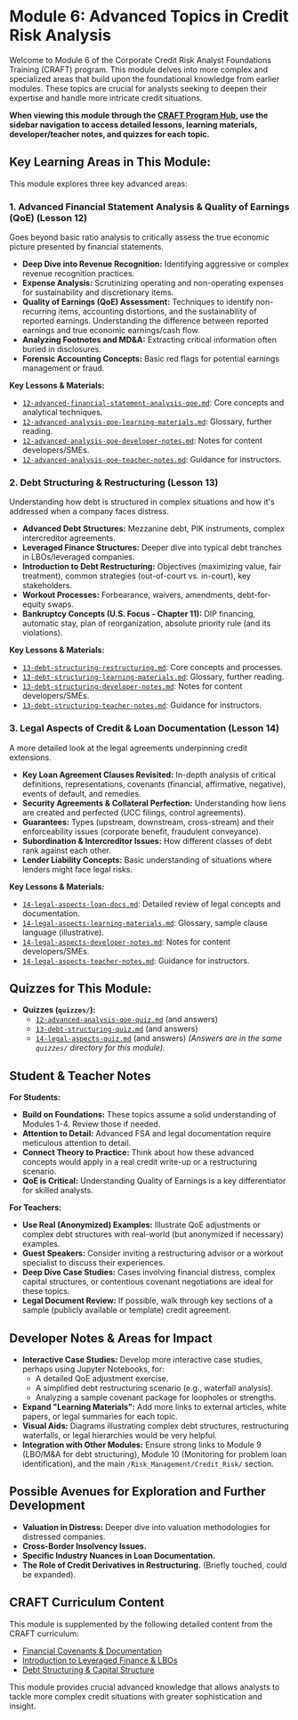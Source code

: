# Module 6: Advanced Topics in Credit Risk Analysis

Welcome to Module 6 of the Corporate Credit Risk Analyst Foundations Training (CRAFT) program. This module delves into more complex and specialized areas that build upon the foundational knowledge from earlier modules. These topics are crucial for analysts seeking to deepen their expertise and handle more intricate credit situations.

**When viewing this module through the [CRAFT Program Hub](../../index.html), use the sidebar navigation to access detailed lessons, learning materials, developer/teacher notes, and quizzes for each topic.**

## Key Learning Areas in This Module:

This module explores three key advanced areas:

### 1. Advanced Financial Statement Analysis & Quality of Earnings (QoE) (Lesson 12)
Goes beyond basic ratio analysis to critically assess the true economic picture presented by financial statements.
*   **Deep Dive into Revenue Recognition:** Identifying aggressive or complex revenue recognition practices.
*   **Expense Analysis:** Scrutinizing operating and non-operating expenses for sustainability and discretionary items.
*   **Quality of Earnings (QoE) Assessment:** Techniques to identify non-recurring items, accounting distortions, and the sustainability of reported earnings. Understanding the difference between reported earnings and true economic earnings/cash flow.
*   **Analyzing Footnotes and MD&A:** Extracting critical information often buried in disclosures.
*   **Forensic Accounting Concepts:** Basic red flags for potential earnings management or fraud.

**Key Lessons & Materials:**
*   [`12-advanced-financial-statement-analysis-qoe.md`](./12-advanced-financial-statement-analysis-qoe.md): Core concepts and analytical techniques.
*   [`12-advanced-analysis-qoe-learning-materials.md`](./12-advanced-analysis-qoe-learning-materials.md): Glossary, further reading.
*   [`12-advanced-analysis-qoe-developer-notes.md`](./12-advanced-analysis-qoe-developer-notes.md): Notes for content developers/SMEs.
*   [`12-advanced-analysis-qoe-teacher-notes.md`](./12-advanced-analysis-qoe-teacher-notes.md): Guidance for instructors.

### 2. Debt Structuring & Restructuring (Lesson 13)
Understanding how debt is structured in complex situations and how it's addressed when a company faces distress.
*   **Advanced Debt Structures:** Mezzanine debt, PIK instruments, complex intercreditor agreements.
*   **Leveraged Finance Structures:** Deeper dive into typical debt tranches in LBOs/leveraged companies.
*   **Introduction to Debt Restructuring:** Objectives (maximizing value, fair treatment), common strategies (out-of-court vs. in-court), key stakeholders.
*   **Workout Processes:** Forbearance, waivers, amendments, debt-for-equity swaps.
*   **Bankruptcy Concepts (U.S. Focus - Chapter 11):** DIP financing, automatic stay, plan of reorganization, absolute priority rule (and its violations).

**Key Lessons & Materials:**
*   [`13-debt-structuring-restructuring.md`](./13-debt-structuring-restructuring.md): Core concepts and processes.
*   [`13-debt-structuring-learning-materials.md`](./13-debt-structuring-learning-materials.md): Glossary, further reading.
*   [`13-debt-structuring-developer-notes.md`](./13-debt-structuring-developer-notes.md): Notes for content developers/SMEs.
*   [`13-debt-structuring-teacher-notes.md`](./13-debt-structuring-teacher-notes.md): Guidance for instructors.

### 3. Legal Aspects of Credit & Loan Documentation (Lesson 14)
A more detailed look at the legal agreements underpinning credit extensions.
*   **Key Loan Agreement Clauses Revisited:** In-depth analysis of critical definitions, representations, covenants (financial, affirmative, negative), events of default, and remedies.
*   **Security Agreements & Collateral Perfection:** Understanding how liens are created and perfected (UCC filings, control agreements).
*   **Guarantees:** Types (upstream, downstream, cross-stream) and their enforceability issues (corporate benefit, fraudulent conveyance).
*   **Subordination & Intercreditor Issues:** How different classes of debt rank against each other.
*   **Lender Liability Concepts:** Basic understanding of situations where lenders might face legal risks.

**Key Lessons & Materials:**
*   [`14-legal-aspects-loan-docs.md`](./14-legal-aspects-loan-docs.md): Detailed review of legal concepts and documentation.
*   [`14-legal-aspects-learning-materials.md`](./14-legal-aspects-learning-materials.md): Glossary, sample clause language (illustrative).
*   [`14-legal-aspects-developer-notes.md`](./14-legal-aspects-developer-notes.md): Notes for content developers/SMEs.
*   [`14-legal-aspects-teacher-notes.md`](./14-legal-aspects-teacher-notes.md): Guidance for instructors.

## Quizzes for This Module:

*   **Quizzes (`quizzes/`):**
    *   [`12-advanced-analysis-qoe-quiz.md`](./quizzes/12-advanced-analysis-qoe-quiz.md) (and answers)
    *   [`13-debt-structuring-quiz.md`](./quizzes/13-debt-structuring-quiz.md) (and answers)
    *   [`14-legal-aspects-quiz.md`](./quizzes/14-legal-aspects-quiz.md) (and answers)
    *(Answers are in the same `quizzes/` directory for this module).*

<!-- Machine-readable indexing comment -->
<!-- Index: CRAFT Module 06; Topics: Advanced FSA, Quality of Earnings, QoE, Debt Structuring, Debt Restructuring, Bankruptcy, Loan Documentation, Legal Aspects of Credit, Covenants Advanced -->

## Student & Teacher Notes

**For Students:**
*   **Build on Foundations:** These topics assume a solid understanding of Modules 1-4. Review those if needed.
*   **Attention to Detail:** Advanced FSA and legal documentation require meticulous attention to detail.
*   **Connect Theory to Practice:** Think about how these advanced concepts would apply in a real credit write-up or a restructuring scenario.
*   **QoE is Critical:** Understanding Quality of Earnings is a key differentiator for skilled analysts.

**For Teachers:**
*   **Use Real (Anonymized) Examples:** Illustrate QoE adjustments or complex debt structures with real-world (but anonymized if necessary) examples.
*   **Guest Speakers:** Consider inviting a restructuring advisor or a workout specialist to discuss their experiences.
*   **Deep Dive Case Studies:** Cases involving financial distress, complex capital structures, or contentious covenant negotiations are ideal for these topics.
*   **Legal Document Review:** If possible, walk through key sections of a sample (publicly available or template) credit agreement.

## Developer Notes & Areas for Impact

*   **Interactive Case Studies:** Develop more interactive case studies, perhaps using Jupyter Notebooks, for:
    *   A detailed QoE adjustment exercise.
    *   A simplified debt restructuring scenario (e.g., waterfall analysis).
    *   Analyzing a sample covenant package for loopholes or strengths.
*   **Expand "Learning Materials":** Add more links to external articles, white papers, or legal summaries for each topic.
*   **Visual Aids:** Diagrams illustrating complex debt structures, restructuring waterfalls, or legal hierarchies would be very helpful.
*   **Integration with Other Modules:** Ensure strong links to Module 9 (LBO/M&A for debt structuring), Module 10 (Monitoring for problem loan identification), and the main `/Risk_Management/Credit_Risk/` section.

## Possible Avenues for Exploration and Further Development

*   **Valuation in Distress:** Deeper dive into valuation methodologies for distressed companies.
*   **Cross-Border Insolvency Issues.**
*   **Specific Industry Nuances in Loan Documentation.**
*   **The Role of Credit Derivatives in Restructuring.** (Briefly touched, could be expanded).

## CRAFT Curriculum Content

This module is supplemented by the following detailed content from the CRAFT curriculum:

*   [Financial Covenants & Documentation](./01_Financial_Covenants_and_Documentation.md)
*   [Introduction to Leveraged Finance & LBOs](./02_Introduction_to_Leveraged_Finance.md)
*   [Debt Structuring & Capital Structure](./03_Debt_Structuring_and_Capital_Structure.md)

This module provides crucial advanced knowledge that allows analysts to tackle more complex credit situations with greater sophistication and insight.
